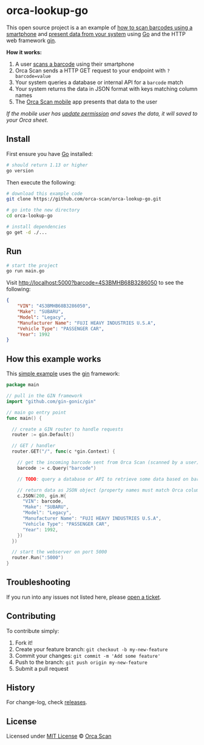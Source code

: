 # orca-lookup-go

This open source project is a an example of [how to scan barcodes using a smartphone](https://orcascan.com/mobile) and [present data from your system](https://orcascan.com/docs/api/lookup-url) using [Go](https://golang.org/) and the HTTP web framework [gin](https://github.com/gin-gonic/gin).

**How it works:**

1. A user [scans a barcode](https://orcascan.com/mobile) using their smartphone
2. Orca Scan sends a HTTP GET request to your endpoint with `?barcode=value`
3. Your system queries a database or internal API for a `barcode` match
4. Your system returns the data in JSON format with keys matching column names
5. The [Orca Scan mobile](https://orcascan.com/mobile) app presents that data to the user

*If the mobile user has [update permission](https://orcascan.com/docs/getting-started/adding-users#selecting-user-permissions) and saves the data, it will saved to your Orca sheet.*

## Install

First ensure you have [Go](https://golang.org/dl/) installed:

```bash
# should return 1.13 or higher
go version
```

Then execute the following:

```bash
# download this example code
git clone https://github.com/orca-scan/orca-lookup-go.git

# go into the new directory
cd orca-lookup-go

# install dependencies
go get -d ./...
```

## Run

```bash
# start the project
go run main.go
```

Visit [http://localhost:5000?barcode=4S3BMHB68B3286050](http://localhost:5000?barcode=4S3BMHB68B3286050) to see the following:

```json
{
    "VIN": "4S3BMHB68B3286050",
    "Make": "SUBARU",
    "Model": "Legacy",
    "Manufacturer Name": "FUJI HEAVY INDUSTRIES U.S.A",
    "Vehicle Type": "PASSENGER CAR",
    "Year": 1992
}
```

## How this example works

This [simple example](main.go) uses the [gin](https://github.com/gin-gonic/gin) framework:

```go
package main

// pull in the GIN framework
import "github.com/gin-gonic/gin"

// main go entry point
func main() {

  // create a GIN router to handle requests
  router := gin.Default()

  // GET / handler
  router.GET("/", func(c *gin.Context) {

    // get the incoming barcode sent from Orca Scan (scanned by a user)
    barcode := c.Query("barcode")

    // TODO: query a database or API to retrieve some data based on barcode value

    // return data as JSON object (property names must match Orca column names)
    c.JSON(200, gin.H{
      "VIN": barcode,
      "Make": "SUBARU",
      "Model": "Legacy",
      "Manufacturer Name": "FUJI HEAVY INDUSTRIES U.S.A",
      "Vehicle Type": "PASSENGER CAR",
      "Year": 1992,
    })
  })

  // start the webserver on port 5000
  router.Run(":5000")
}
```

## Troubleshooting

If you run into any issues not listed here, please [open a ticket](https://github.com/orca-scan/orca-lookup-go/issues).

## Contributing

To contribute simply:

1. Fork it!
2. Create your feature branch: `git checkout -b my-new-feature`
3. Commit your changes: `git commit -m 'Add some feature'`
4. Push to the branch: `git push origin my-new-feature`
5. Submit a pull request

## History

For change-log, check [releases](https://github.com/orca-scan/orca-lookup-go/releases).

## License

Licensed under [MIT License](LICENSE) &copy; [Orca Scan](https://orcascan.com)